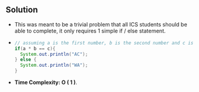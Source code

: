 ## Solution
- This was meant to be a trivial problem that all ICS students should be able to complete, it only requires 1 simple if / else statement.

- ```java
  // assuming a is the first number, b is the second number and c is the answer.
  if(a * b == c){
    System.out.println("AC");
  } else {
    System.out.println("WA");
  }
  ```
 
 - **Time Complexity: O ( 1 )**.

